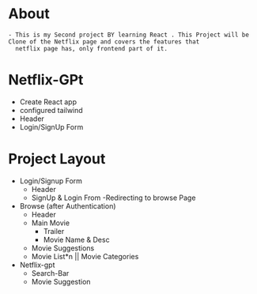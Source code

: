 # About 
    - This is my Second project BY learning React . This Project will be Clone of the Netflix page and covers the features that
      netflix page has, only frontend part of it. 

# Netflix-GPt 
- Create React app
- configured tailwind
- Header
- Login/SignUp Form


# Project Layout 
- Login/Signup Form
    - Header 
    - SignUp & Login From
    -Redirecting to browse Page
- Browse (after Authentication)
    - Header
    - Main Movie
        - Trailer
        - Movie Name & Desc
    - Movie Suggestions
    - Movie List*n || Movie Categories
- Netflix-gpt
    - Search-Bar
    - Movie Suggestion